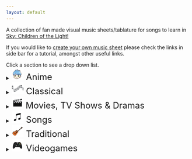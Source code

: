 ```yaml
---
layout: default
---
```


<p>A collection of fan made visual music sheets/tablature for songs to learn in <a href="https://thatskygame.com/">Sky: Children of the Light!</a></p>
<p>If you would like to <a href="./make-your-own-sheet.html">create your own music sheet</a> please check the links in side bar for a tutorial, amongst other useful links.</p>
Click a section to see a drop down list.

<details>
 <summary><font size="5"><img src="./assets/images/Anime.png"> Anime </font></summary>
  
<ul> 
 <li><a href="./songs/Big_Fish_and_Begonia.html"> Big Fish and Begonia </a></li>
 <li><a href="./songs/A_Cruel_Angels_Thesis.html"> Evangelion - A Cruel Angel's Thesis </a></li>
 <li><a href="./songs/A_Cruel_Angels_Thesis_Hard.html"> Evangelion - A Cruel Angel's Thesis (hard)</a></li>
 <li><a href="./songs/Lyras Song.html"> Fairy Tail - Lyra's Song </a></li>
<li><a href="./songs/Merry_Go_Round_of_Life.html"> Howl's Moving Castle - Merry Go Round of Life </a></li>
<li><a href="./songs/To-Loves-End-Futari-No-Kimochi.html"> Inuyasha – To Love's End (Futari No Kimochi) </a></li>
<li><a href="./songs/sky光遇——穿越时空的思念.html"> Inuyasha - 穿越时空的思念</a></li>
<li><a href="./songs/Kikis_Delivery_Service_-_A_Town.html"> Kiki's Delivery Service - A Town With An Ocean View </a></li>
<li><a href="./songs/Mitsuhas_Theme_Kimi_No_Na_wa.html"> Kimi No Na wa - Your Name - Mitsuha's Theme </a></li>
<li><a href="./songs/Dango_daikazoku.html"> Kyoto Animation - Dango Daikazoku </a></li>
 <li><a href="./songs/MDZS_Wangxian_audio_drama_ver.html"> MDZS Wangxian (audio drama ver.) </a></li>
 <li><a href="./songs/Mononoke_Hime_-_Joe_Hisaishi.html"> Mononoke Hime </a></li>
<li><a href="./songs/Hokage-Funeral.html"> Naruto – Hokage Funeral </a></li>
<li><a href="./songs/Fly-Me-to-the-Moon.html">  Neon Genesis Evangelion – Fly Me to the Moon </a></li>
<li><a href="./songs/Always_with_Me-Spirited_Away.html"> Spirited Away - Always With Me </a></li>
<li><a href="./songs/Teru_no_UtaTherrus_Song.html"> Teru no UtaTherru's Song </a></li>
 <li><a href="./songs/Tokyo_Ghoul_-_Unravel.html"> Tokyo Ghoul - Unravel </a></li>
<li><a href="./songs/The_Loneliest_Girl.html"> Carole & Tuesday - The Loneliest Girl </a></li>
</ul>
</details>

<details>
 <summary><font size="5"><img src="./assets/images/Classical.png"> Classical</font></summary>

<ul>
<li><a href="./songs/Jesu-Joy-of-Mans-Desiring.html"> Bach - Jesu, Joy of Man's Desiring</a></li>
<li><a href="./songs/Fur Elise.html"> Beethoven - Für Elise</a></li>
<li><a href="./songs/Ode to Joy.html"> Beethoven - Ode to Joy</a></li>
<li><a href="./songs/Brahms Lullaby.html"> Brahms - Lullaby</a></li>
<li><a href="./songs/Sonatine-in-C.html"> Clementi - Sonatine in C</a></li>
<li><a href="./songs/Clair_de_Lune_-_Debussy.html"> Debussy - Clair de Lune</a></li>
<li><a href="./songs/Salut-dAmour-Op-12.html"> Edgar - Salut d'Amour Op.12 (Love's Greeting)</a></li>
<li><a href="./songs/Carol-of-the-Bells.html"> Leontovych - Carol of the Bells</a></li>
<li><a href="./songs/Canon-in-C.html"> Pachelbel - Canon in C</a></li>
<li><a href="./songs/Marriage_d_Amour.html"> Richard Clayderman - Marriage d'amour </a></li>
<li><a href="./songs/Gran-Vals.html"> Tárrega - Gran Vals (Nokia Ringtone)</a></li> 
</ul> 
</details>

<details>
  <summary><font size="5"><img src="./assets/images/Movie.png"> Movies, TV Shows & Dramas </font></summary>

<ul> 

<li><a href="./songs/无羁_wuji_0.html"> 陈情令（chenqingling ）main theme 无羁(wuji) </a></li>
<li><a href="./songs/A-Whole-New-World-Aladdin.html"> Aladdin – A Whole New World </a></li>
<li><a href="./songs/Anastasia_-_Once_Upon_A_December.html"> Anastasia - Once Upon A December </a></li>
<li><a href="./songs/Avatar_The_Last_Airbender_-_Avatars_Love.html"> Avatar: The last Airbender - Avatar's Love </a> </li>
<li><a href="./songs/Leaves-from-the-Vine.html"> Avatar: The last Airbender - Leaves from the Vine (Little Soldier Boy) </a> </li>
<li><a href="./songs/Beauty_And_The_Beast.html"> Beauty and the Beast </a></li>
<li><a href="./songs/Heart_and_Soul.html"> Big - Heart and Soul (Single/Duet) </a></li>
<li><a href="./songs/Remember_Me_Coco.html"> Coco - Remember Me </a></li>
<li><a href="./songs/Tubular-Bells-Exorcist-Theme.html"> Exorcist – Tubular Bells</a></li>
<li><a href="./songs/All_Is_Found.html"> Frozen 2 - All Is Found</a></li>
<li><a href="./songs/Godfather_Theme_Speak_Softly_Love.html"> Godfather – Speak Softly, Love </a></li>
<li><a href="./songs/Harry_Potter_-_Hedwigs_Theme.html"> Harry Potter – Hedwig's Theme</a></li>
<li><a href="./songs/Test-Drive.html"> How to Train your Dragon – Test Drive</a></li>
<li><a href="./songs/The-Raiders-March-Indiana-Jones-Theme.html"> Indiana Jones – The Raiders March</a></li>
<li><a href="./songs/Jurassic-Park-Theme.html"> Jurassic Park Theme</a></li>
<li><a href="./songs/Kung_Fu_Panda_-_Oogway_Ascends.html"> Kung Fu Panda - Oogway Ascends</a></li>
<li><a href="./songs/Breaking_of_the_Fellowship.html"> Lord of the Rings - Breaking of the Fellowship </a></li>
<li><a href="./songs/Shiny.html"> Moana – Shiny </a></li>
<li><a href="./songs/How-Far-Ill-Go.html"> Moana – How Far I'll Go </a></li>
<li><a href="./songs/Falling-Slowly.html"> Once - Falling Slowly </a></li>
<li><a href="./songs/Davy_Jones_Theme.html"> Pirates of the Caribbean – Davy Jones Theme</a></li>
<li><a href="./songs/Pocahontas_-_Colors_of_the_Wind.html"> Pocahontas - Colors of the Wind</a></li>
<li><a href="./songs/Rugrats_Theme.html"> Rugrats Theme</a></li>
<li><a href="./songs/Song_of_the_Sea.html"> Song of the Sea – Lisa Hannigan – Song of the Sea</a></li>
<li><a href="./songs/Do-Re-Mi-Sound-of-Music.html"> Sound of Music – Do-Re-Mi </a></li>
<li><a href="./songs/Binary_Sunset_-_Star_Wars.html">  Star Wars – Binary Sunset</a></li>
<li><a href="./songs/The_Office_Theme.html"> The Office - The Office Theme </a></li>
<li><a href="./songs/My-Heart-Will-Go-On-Titanic-Theme.html"> Titanic Theme – My Heart Will Go On</a></li>
<li><a href="./songs/Married-Life-UP.html"> UP – Married Life </a></li>
<li><a href="./songs/Little_Boxes.html"> Weeds – Little Boxes</a></li>
<li><a href="./songs/Somewhere_Over_the_Rainbow.html"> Wizard of Oz – Somewhere Over the Rainbow</a></li>


</ul> 
</details>

<details>
 <summary><font size="5"><img src="./assets/images/MusicSheets.png"> Songs</font></summary>

<ul>  
<li><a href="./songs/Take on me.html"> A-Ah - Take on me</a></li>
<li><a href="./songs/Lonely.html"> Akon – Lonely </a></li>
<li><a href="./songs/I_Built_A_Friend.html"> Alec Benjamin - I Built A Friend </a></li>
<li><a href="./songs/thank_u_next.html"> Ariana Grande - thank u, next</a></li>
<li><a href="./songs/Astronomia-Coffin-Dance.html"> Astronomia (Coffin Dance)</a></li>
<li><a href="./songs/Redemption_Song.html"> Bob Marley – Redemption Song</a></li>
<li><a href="./songs/Eleanor Rigby.html"> Beatles, The – Eleanor Rigby</a></li>
<li><a href="./songs/Hey Jude.html"> Beatles, The – Hey Jude </a></li>
<li><a href="./songs/With a little help from my friends.html"> Beatles, The – With a little help from my friends </a></li>
<li><a href="./songs/Yellow Submarine.html"> Beatles, The – Yellow Submarine </a></li>
<li><a href="./songs/Yesterday.html"> Beatles, The – Yesterday </a></li>
<li><a href="./songs/Stand-By-Me-Bass.html"> Ben E. King - Stand By Me (Bassline) </a></li>
<li><a href="./songs/Piano-Man.html"> Billy Joel – Piano Man</a></li>
<li><a href="./songs/Hold_On.html"> Chord Overstreet - Hold On </a></li>
<li><a href="./songs/Say_So_-_Doja_Cat.html"> Doja Cat – Say So</a></li>
<li><a href="./songs/Cant-Help-Falling-in-Love-Intro.html"> Elvis Presley – Can't Help Falling in Love (Intro) </a></li>
<li><a href="./songs/graduation_photo.html"> Graduation Photo</a></li>
<li><a href="./songs/Hallelujah.html"> Hallelujah</a></li>
<li><a href="./songs/Kaze wo atsumete.html">  Happy End – Kaze wo atsumete</a></li>
<li><a href="./songs/Popcorn.html"> Hot Butter – Popcorn </a></li>
<li><a href="./songs/If_You're_Happy_and_You_Know_it.html"> If You're Happy and You Know It </a></li>
<li><a href="./songs/Young Dumb and Broke.html"> Khalid – Young Dumb & Broke </a></li>
 <li><a href="./songs/Summertime.html"> Maggie x Nyan - Summertime </a></li>
<li><a href="./songs/Alone0.html"> Marshmello - Alone </a> </li>
<li><a href="./songs/Daydreaming.html"> Radiohead - Daydreaming </a></li>
<li><a href="./songs/Love_Like_You.html"> Rebecca Sugar – Love Like You </a></li>
<li><a href="./songs/Lost_Boy.html"> Ruth B - Lost Boy </a></li>
<li><a href="./songs/Illusionary-Daytime.html"> Shirfine – Illusionary Daytime </a></li>
<li><a href="./songs/illusionary_daytime_flute.html"> Shirfine – Illusionary Daytime Flute</a></li>
<li><a href="./songs/Superstition.html"> Stevie Wonder –  Superstition</a></li>
<li><a href="./songs/Safe_and_Sound.html"> Taylor Swift –  Safe and Sound </a></li>
 <li><a href="./songs/Sad_Song.html"> We The Kings - Sad Song </a></li>
<li><a href="./songs/Island in the Sun.html"> Weezer – Island in the Sun </a></li>
<li><a href="./songs/Last_Christmas.html"> Wham! – Last Christmas </a></li>
<li><a href="./songs/Translucent.html"> Yanaginagi –  Translucent</a></li>
<li><a href="./songs/Kiss-the-Rain.html"> Yiruma – Kiss the Rain </a></li>
<li><a href="./songs/May_Be.html"> Yiruma – May Be </a></li>
<li><a href="./songs/River-Flows-in-You.html"> Yiruma – River Flows in You</a></li>
<li><a href="./songs/You-are-my-Sunshine.html"> You are my Sunshine</a></li>
<li><a href="./songs/A_Thousand_Miles.html"> Vanessa Carlton - A Thousand Miles</a></li>

</ul>
</details>

<details>
  <summary><font size="5"><img src="./assets/images/Traditional.png"> Traditional</font></summary>

<ul>   
<li><a href="./songs/Amazing Grace.html"> Amazing Grace (John Newton)</a></li>
<li><a href="./songs/American folk songs.html"> American folk songs</a></li>
<li><a href="./songs/Drunken-Sailor.html"> Drunken Sailor</a></li>
<li><a href="./songs/Flohwalzer.html"> Flohwalzer</a></li>
<li><a href="./songs/Happy_Birthday.html"> Happy Birthday </a></li>
<li><a href="./songs/Scarborough-Fair.html"> Scarborough Fair</a></li>
<li><a href="./songs/State_Anthem_of_the_USSR.html"> Soviet Union National Anthem</a></li>
<li><a href="./songs/Tha_Mi_Sgith.html"> Tha Mi Sgith</a></li>
<li><a href="./songs/The_Skye_Boat_Song.html"> The Skye Boat Song </a></li>
<li><a href="./songs/Wedding_March.html"> Wedding March </a></li>
<li><a href="./songs/We_Wish_You_A_Merry_Christmas.html"> We wish you a merry Christmas</a></li>
</ul> 
</details>

<details>
 <summary><font size="5"><img src="./assets/images/VideoGames.png"> Videogames</font></summary>

<ul>   
<li><a href="./songs/Build-that-wall-Bastion.html"> Bastion - Build That Wall (Zia's Theme)</a></li>
<li><a href="./songs/Cosmo_Canyon.html"> Final Fantasy VII - Cosmo Canyon </a></li>
<li><a href="./songs/Threshold.html"> Journey - Threshold </a></li>
<li><a href="./songs/Kahoot_Lobby_Theme.html"> Kahoot Lobby Theme </a></li>
<li><a href="./songs/Kahoot_Theme.html"> Kahoot Main Theme </a></li>
<li><a href="./songs/Dearly Beloved.html"> Kingdom Hearts – Dearly Beloved </a></li>
<li><a href="./songs/Klonoa_Title_Screen.html"> Klonoa Title Screen </a></li>
<li><a href="./songs/Song_Of_Storms.html"> Legend of Zelda – Song of Storms</a></li>
<li><a href="./songs/Zelda Lullaby.html"> Legend of Zelda - Zelda's Lullaby</a></li> 
<li><a href="./songs/c418_sweden.html"> Minecraft – Sweden </a></li>
<li><a href="./songs/Emils-Sacrifice-NIER.html">  NieR – Emil's Sacrifice </a></li>
<li><a href="./songs/Shadowlord-NieR.html">  NieR – Shadowlord </a></li>
<li><a href="./songs/Pokemon-Center-Theme.html"> Pokemon Center Theme</a></li>
<li><a href="./songs/O_Mia_Cara_Addio_Easy.html"> Portal 2 - O Mia Cara, Addio (Easy-lyrics)</a></li>
<li><a href="./songs/O_Mia_Cara_Addio_Hard.html"> Portal 2 - O Mia Cara, Addio (Hard)</a></li>
<li><a href="./songs/Promise_Reprise_-_Silent_Hill_2.html"> Silent Hill 2 - Promise (Reprise) </a></li>
<li><a href="./songs/Stardew_Valley_-_Wind_can_be_Still_Winter.html"> Stardew Valley - Wind can be still Winter </a></li>
<li><a href="./songs/Super Mario (simple version).html"> Super Mario NES Theme (simple version)</a></li>
<li><a href="./songs/Super Mario.html"> Super Mario NES Theme (with chords)</a></li>
<li><a href="./songs/Korobeiniki-Tetris-Theme.html"> Tetris Theme - Korobeiniki</a></li>
<li><a href="./songs/Future_Days.html"> The Last Of Us II - Future Days </a></li>
<li><a href="./songs/Hoshi_no_Arika_-_Trails_in_the_Sky_FC.html"> Trails in the Sky FC - Hoshi no Arika </a></li>
</ul> 
</details>
